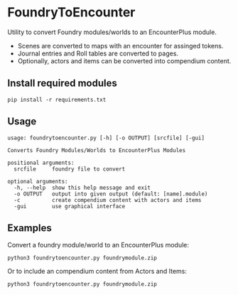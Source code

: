 # FoundryToEncounter

Utility to convert Foundry modules/worlds to an EncounterPlus module.
- Scenes are converted to maps with an encounter for assinged tokens.
- Journal entries and Roll tables are converted to pages.
- Optionally, actors and items can be converted into compendium content.

## Install required modules

    pip install -r requirements.txt

## Usage

    usage: foundrytoencounter.py [-h] [-o OUTPUT] [srcfile] [-gui]

    Converts Foundry Modules/Worlds to EncounterPlus Modules

    positional arguments:
      srcfile     foundry file to convert

    optional arguments:
      -h, --help  show this help message and exit
      -o OUTPUT   output into given output (default: [name].module)
      -c          create compendium content with actors and items
      -gui        use graphical interface

## Examples

Convert a foundry module/world to an EncounterPlus module:

    python3 foundrytoencounter.py foundrymodule.zip

Or to include an compendium content from Actors and Items:

    python3 foundrytoencounter.py foundrymodule.zip
